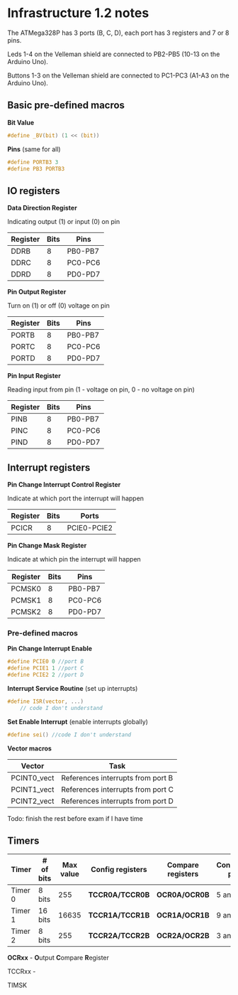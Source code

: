 # Infrastructure 1.2 notes

The ATMega328P has 3 ports (B, C, D), each port has 3 registers and 7 or 8 pins.

Leds 1-4 on the Velleman shield are connected to PB2-PB5 (10-13 on the Arduino Uno).

Buttons 1-3 on the Velleman shield are connected to PC1-PC3 (A1-A3 on the Arduino Uno).

## **Basic pre-defined macros**
**Bit Value**

```c
#define _BV(bit) (1 << (bit))
```

**Pins** (same for all)

```c
#define PORTB3 3
#define PB3 PORTB3
```

## **IO registers**

**Data Direction Register**

Indicating output (1) or input (0) on pin

|Register|Bits|Pins
|-|-|-
|DDRB|8|PB0-PB7
|DDRC|8|PC0-PC6
|DDRD|8|PD0-PD7

**Pin Output Register**

Turn on (1) or off (0) voltage on pin

|Register|Bits|Pins
|-|-|-
|PORTB|8|PB0-PB7
|PORTC|8|PC0-PC6
|PORTD|8|PD0-PD7

**Pin Input Register**

Reading input from pin (1 - voltage on pin, 0 - no voltage on pin)

|Register|Bits|Pins
|-|-|-
|PINB|8|PB0-PB7
|PINC|8|PC0-PC6
|PIND|8|PD0-PD7

## **Interrupt registers**

**Pin Change Interrupt Control Register**

Indicate at which port the interrupt will happen

|Register|Bits|Ports|
|-|-|-|
|PCICR|8|PCIE0-PCIE2

**Pin Change Mask Register**

Indicate at which pin the interrupt will happen

|Register|Bits|Pins
|-|-|-
|PCMSK0|8|PB0-PB7
|PCMSK1|8|PC0-PC6
|PCMSK2|8|PD0-PD7


### **Pre-defined macros**

**Pin Change Interrupt Enable**
```c
#define PCIE0 0 //port B
#define PCIE1 1 //port C
#define PCIE2 2 //port D
```

**Interrupt Service Routine** (set up interrupts)
```c
#define ISR(vector, ...)      
    // code I don't understand
```

**Set Enable Interrupt** (enable interrupts globally)
```c
#define sei() //code I don't understand
```   

**Vector macros**

|Vector|Task
|-|-
|PCINT0_vect|References interrupts from port B
|PCINT1_vect|References interrupts from port C
|PCINT2_vect|References interrupts from port D

Todo: finish the rest before exam if I have time

## Timers

|Timer|# of bits|Max value|Config registers|Compare registers|Connected pins|
|-|-|-|-|-|-
|Timer 0|8 bits|255|**TCCR0A/TCCR0B**|**OCR0A/OCR0B**|5 and 6
|Timer 1|16 bits|16635|**TCCR1A/TCCR1B**|**OCR1A/OCR1B**|9 and 10
|Timer 2|8 bits|255|**TCCR2A/TCCR2B**|**OCR2A/OCR2B**|3 and 11

**OCRxx** - **O**utput **C**ompare **R**egister

TCCRxx - 

TIMSK

